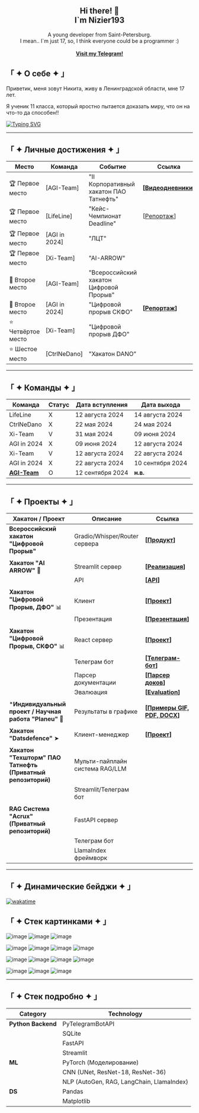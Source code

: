 <!-- Improved compatibility of back to top link: See: https://github.com/othneildrew/Best-README-Template/pull/73 -->
<!--
*** Thanks for checking out the Best-README-Template. If you have a suggestion
*** that would make this better, please fork the repo and create a pull request
*** or simply open an issue with the tag "enhancement".
*** Don't forget to give the project a star!
*** Thanks again! Now go create something AMAZING! :D
-->



<!-- PROJECT SHIELDS -->
<!--
*** I'm using markdown "reference style" links for readability.
*** Reference links are enclosed in brackets [ ] instead of parentheses ( ).
*** See the bottom of this document for the declaration of the reference variables
*** for contributors-url, forks-url, etc. This is an optional, concise syntax you may use.
*** https://www.markdownguide.org/basic-syntax/#reference-style-links
-->

<div align="center">

  <h2 align="center">Hi there! 👋 <br />I`m Nizier193</h2>

  <p align="center">
    A young developer from Saint-Petersburg.<br />
    I mean.. I`m just 17, so, I think everyone could be a programmer :)
    <br />
    <br />
    <a href="https://web.telegram.org/k/#@nizier_posts"><strong>Visit my Telegram!</strong></a>
    <br />
  </p>
</div>

<!-- ABOUT THE PROJECT -->
## 「 ✦ О себе ✦ 」
Приветик, меня зовут Никита, живу в Ленинградской области, мне 17 лет.

Я ученик 11 класса, который яростно пытается доказать миру, что он на что-то да способен!!

[![Typing SVG](https://readme-typing-svg.herokuapp.com?color=%2336BCF7&lines=Coding+is+cool+but+freaking+hard)](https://git.io/typing-svg)

---
## 「 ✦ Личные достижения ✦ 」

| Место         | Команда          | Событие                                                        | Ссылка                                                                 |
|---------------|------------------|----------------------------------------------------------------|------------------------------------------------------------------------|
| 🏆 Первое место | [AGI-Team]      | "II Корпоративный хакатон ПАО Татнефть"                      | **[[Видеодневники](https://kss.tatneft.ru/docs/pub/55aee85ceab51e8b4daaeafd0caf8382/default/?session=expired&path=%2F%D0%92%D0%B8%D0%B4%D0%B5%D0%BE%D0%B4%D0%BD%D0%B5%D0%B2%D0%BD%D0%B8%D0%BA%D0%B8%2F)]** |
| 🏆 Первое место | [LifeLine]      | "Кейс-Чемпионат Deadline"                                    | [[Репортаж](https://ren.tv/news/v-rossii/1210751-podvedeny-itogi-pervogo-keis-chempionata-deadline)] |
| 🏆 Первое место | [AGI in 2024]   | "ЛЦТ"                                                        |                                                                        |
| 🏆 Первое место | [Xi-Team]       | "AI-ARROW"                                                   |                                                                        |
| 🥈 Второе место | [AGI-Team]      | "Всероссийский хакатон Цифровой Прорыв"                      |                                                                        |
| 🥈 Второе место | [AGI in 2024]   | "Цифровой прорыв СКФО"                                      | **[[Репортаж](https://vk.com/video-226111401_456239042)]**          |
| ⭐ Четвёртое место | [Xi-Team]      | "Цифровой прорыв ДФО"                                       |                                                                        |
| ⭐ Шестое место  | [CtrlNeDano]    | "Хакатон DANO"                                              |                                                                        |

---
## 「 ✦ Команды ✦ 」

| Команда         | Статус | Дата вступления | Дата выхода       |
|------------------|--------|------------------|-------------------|
| LifeLine         | X      | 12 августа 2024  | 14 августа 2024   |
| CtrlNeDano       | X      | 22 мая 2024      | 24 мая 2024       |
| Xi-Team          | V      | 31 мая 2024      | 09 июня 2024      |
| AGI in 2024      | X      | 09 июня 2024     | 12 августа 2024   |
| Xi-Team          | V      | 12 августа 2024  | 22 августа 2024   |
| AGI in 2024      | X      | 22 августа 2024  | 10 сентября 2024   |
| **[AGI-Team](https://github.com/agi-team-ru)** | O      | 12 сентября 2024 | **н.в.**         |

---
## 「 ✦ Проекты ✦ 」
| Хакатон / Проект                                      | Описание                                                                                          | Ссылка                                                                                                      |
|------------------------------------------------------|---------------------------------------------------------------------------------------------------|-------------------------------------------------------------------------------------------------------------|
| **Всероссийский хакатон "Цифровой Прорыв"**          | Gradio/Whisper/Router сервера                                                                                  | **[[Продукт](https://github.com/agi-team-ru/viral-clip-maker)]**                                        |
|                                                      |                                                                                                   |                                                                                                             |
| **Хакатон "AI ARROW"** 🏹                           | Streamlit сервер                                                                          | **[[Реализация](https://github.com/Nizier193/dnd-aiarrow-llm)]**                                        |
|                                                      | API                                                                          | **[[API](https://github.com/Nizier193/dnd-aiarrow-llm/tree/master/services/controle_game_api)]**        |
|                                                      |                                                                                                   |                                                                                                             |
| **Хакатон "Цифровой Прорыв, ДФО"** 📊                | Клиент                                                                                       | **[[Проект](https://github.com/Nizier193/DFO_HackItON)]**                                                |
|                                                      | Презентация                                                                                  | **[[Презентация](https://github.com/Nizier193/cp24-dfo-client/blob/master/Генерация%20визуальной%20поддержки.pptx)]** |
|                                                      |                                                                                                   |                                                                                                             |
| **Хакатон "Цифровой Прорыв, СКФО"** 📊               | React сервер                                                                                      | **[[Проект](https://github.com/idashevskii/cp-24-skfo)]**                                               |
|                                                      | Телеграм бот                                                                                     | **[[Телеграм-бот](https://github.com/Nizier193/cp-24-skfo-tg-bot)]**                                   |
|                                                      | Парсер документации                                                                                     | **[[Парсер доков](https://github.com/Nizier193/cp-24-skfo-parser)]**                                    |
|                                                      | Эвалюация                                                                                       | **[[Evaluation](https://github.com/bukhanka/cp-24-skfo-gen_ans_eval)]**                                  |
|                                                      |                                                                                                   |                                                                                                             |
| ***Индивидуальный проект / Научная работа "Planeu" 🍃** | Результаты в графике                                                                             | **[[Примеры GIF, PDF, DOCX](https://github.com/Nizier193/planeu-project)]**                              |
|                                                      |                                                                                                   |                                                                                                             |
| **Хакатон "Datsdefence"** ➤                         | Клиент-менеджер                                                                                | **[[Проект](https://github.com/Nizier193/datsdefence-12-07)]**                                          |
|                                                      |                                                                                                   |                                                                                                             |
| **Хакатон "Техшторм" ПАО Татнефть (Приватный репозиторий)** | Мульти-пайплайн система RAG/LLM                                                                       |                                                                                                             |
|                                                      | Streamlit/Телеграм бот                                                                          |                                                                                                             |
|                                                      |                                                                                                   |                                                                                                             |
| **RAG Система "Acrux" (Приватный репозиторий)**      | FastAPI сервер                                                                                          |                                                                                                             |
|                                                      | Телеграм бот                                                                                      |                                                                                                             |
|                                                      | LlamaIndex фреймворк                                                                                      |                                                                                                             |

---

## 「 ✦ Динамические бейджи ✦ 」
[![wakatime](https://wakatime.com/badge/user/5e745669-9b14-4183-bdea-4cde16c99909.svg)](https://wakatime.com/@5e745669-9b14-4183-bdea-4cde16c99909)

## 「 ✦ Стек картинками ✦ 」
![image](https://img.shields.io/badge/PyCharm-000000.svg?&style=for-the-badge&logo=PyCharm&logoColor=white)
![image](https://img.shields.io/badge/VSCode-0078D4?style=for-the-badge&logo=visual%20studio%20code&logoColor=white)
![image](https://img.shields.io/badge/Notepad++-90E59A.svg?style=for-the-badge&logo=notepad%2B%2B&logoColor=black)

![image](https://img.shields.io/badge/Python-FFD43B?style=for-the-badge&logo=python&logoColor=blue)
![image](https://img.shields.io/badge/Sqlite-003B57?style=for-the-badge&logo=sqlite&logoColor=white)
![image](https://img.shields.io/badge/Django-092E20?style=for-the-badge&logo=django&logoColor=green)
![image](https://img.shields.io/badge/Docker-2CA5E0?style=for-the-badge&logo=docker&logoColor=white)

![image](https://img.shields.io/badge/Numpy-777BB4?style=for-the-badge&logo=numpy&logoColor=white)
![image](https://img.shields.io/badge/Pandas-2C2D72?style=for-the-badge&logo=pandas&logoColor=white)
![image](https://img.shields.io/badge/PyTorch-EE4C2C?style=for-the-badge&logo=pytorch&logoColor=white)
![image](https://img.shields.io/badge/Colab-F9AB00?style=for-the-badge&logo=googlecolab&color=525252)

![image](https://img.shields.io/badge/ChatGPT-74aa9c?style=for-the-badge&logo=openai&logoColor=white)
![image](https://img.shields.io/badge/Gemini-8E75B2?style=for-the-badge&logo=googlebard&logoColor=fff)
![image](https://img.shields.io/badge/github%20copilot-000000?style=for-the-badge&logo=githubcopilot&logoColor=white)

---

## 「 ✦ Стек подробно ✦ 」
     
| **Category**       | **Technology**            |
|--------------------|---------------------------|
| **Python Backend**  | PyTelegramBotAPI          |
|                    | SQLite                    |
|                    | FastAPI                   |
|                    | Streamlit                 |
| **ML**             | PyTorch (Моделирование)   |
|                    | CNN (UNet, ResNet-18, ResNet-36) |
|                    | NLP (AutoGen, RAG, LangChain, LlamaIndex) |
| **DS**             | Pandas                    |
|                    | Matplotlib                |
